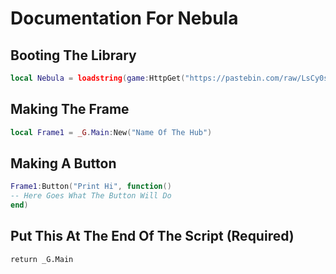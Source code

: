 # Documentation For Nebula
## Booting The Library
```lua
local Nebula = loadstring(game:HttpGet("https://pastebin.com/raw/LsCy0sFq"))()
```
## Making The Frame
```lua
local Frame1 = _G.Main:New("Name Of The Hub")
```
## Making A Button
```lua
Frame1:Button("Print Hi", function()
-- Here Goes What The Button Will Do
end)
```
## Put This At The End Of The Script (Required)
```
return _G.Main
```
